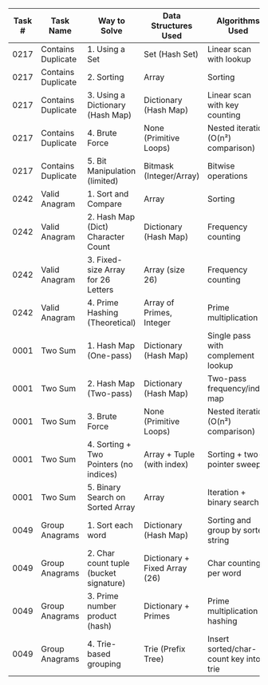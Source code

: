 | Task # | Task Name         | Way to Solve                     | Data Structures Used     | Algorithms Used                     | Is There Editorial | Level |
|--------|-------------------|----------------------------------|---------------------------|-------------------------------------|--------|--------|
| 0217    | Contains Duplicate | 1. Using a Set                   | Set (Hash Set)            | Linear scan with lookup             | No    | Easy    |
| 0217    | Contains Duplicate | 2. Sorting                       | Array                     | Sorting | No    | Easy    |
| 0217    | Contains Duplicate | 3. Using a Dictionary (Hash Map) | Dictionary (Hash Map)     | Linear scan with key counting       | No    | Easy    |
| 0217    | Contains Duplicate | 4. Brute Force                   | None (Primitive Loops)    | Nested iteration (O(n²) comparison) | No    | Easy    |
| 0217    | Contains Duplicate | 5. Bit Manipulation (limited)    | Bitmask (Integer/Array)   | Bitwise operations                  | No    | Easy    |
| 0242    | Valid Anagram  | 1. Sort and Compare                   | Array                       | Sorting                | No    | Easy    |
| 0242    | Valid Anagram  | 2. Hash Map (Dict) Character Count     | Dictionary (Hash Map)       | Frequency counting                     | No    | Easy    |
| 0242    | Valid Anagram  | 3. Fixed-size Array for 26 Letters     | Array (size 26)             | Frequency counting                     | No    | Easy    |
| 0242    | Valid Anagram  | 4. Prime Hashing (Theoretical)         | Array of Primes, Integer    | Prime multiplication                   | No    | Easy    |
| 0001   | Two Sum           | 1. Hash Map (One-pass)                | Dictionary (Hash Map)        | Single pass with complement lookup     | Yes                 | Easy   |
| 0001   | Two Sum           | 2. Hash Map (Two-pass)                | Dictionary (Hash Map)        | Two-pass frequency/index map           | Yes                 | Easy   |
| 0001   | Two Sum           | 3. Brute Force                        | None (Primitive Loops)       | Nested iteration (O(n²) comparison)    | Yes                 | Easy   |
| 0001   | Two Sum           | 4. Sorting + Two Pointers (no indices)| Array + Tuple (with index)   | Sorting + two-pointer sweep            | No                  | Easy   |
| 0001   | Two Sum           | 5. Binary Search on Sorted Array      | Array                        | Iteration + binary search              | No                  | Easy   |
| 0049   | Group Anagrams      | 1. Sort each word                       | Dictionary (Hash Map)              | Sorting and group by sorted string           | Yes                 | Medium |
| 0049   | Group Anagrams      | 2. Char count tuple (bucket signature) | Dictionary + Fixed Array (26)      | Char counting per word                       | Yes                 | Medium |
| 0049   | Group Anagrams      | 3. Prime number product (hash)         | Dictionary + Primes                | Prime multiplication hashing                 | Yes                 | Medium |
| 0049   | Group Anagrams      | 4. Trie-based grouping                  | Trie (Prefix Tree)                 | Insert sorted/char-count key into trie       | No                  | Medium |

